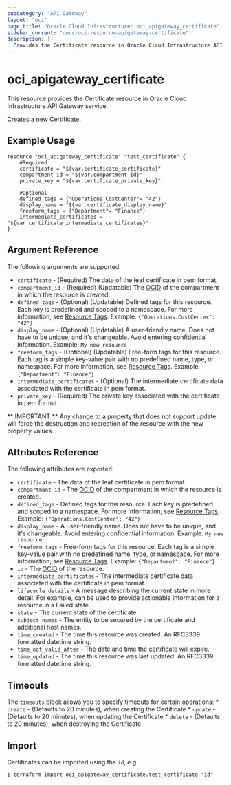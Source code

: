 ```yaml
---
subcategory: "API Gateway"
layout: "oci"
page_title: "Oracle Cloud Infrastructure: oci_apigateway_certificate"
sidebar_current: "docs-oci-resource-apigateway-certificate"
description: |-
  Provides the Certificate resource in Oracle Cloud Infrastructure API Gateway service
---
```


# oci_apigateway_certificate
This resource provides the Certificate resource in Oracle Cloud Infrastructure API Gateway service.

Creates a new Certificate.


## Example Usage

```hcl
resource "oci_apigateway_certificate" "test_certificate" {
	#Required
	certificate = "${var.certificate_certificate}"
	compartment_id = "${var.compartment_id}"
	private_key = "${var.certificate_private_key}"

	#Optional
	defined_tags = {"Operations.CostCenter"= "42"}
	display_name = "${var.certificate_display_name}"
	freeform_tags = {"Department"= "Finance"}
	intermediate_certificates = "${var.certificate_intermediate_certificates}"
}
```

## Argument Reference

The following arguments are supported:

* `certificate` - (Required) The data of the leaf certificate in pem format.
* `compartment_id` - (Required) (Updatable) The [OCID](https://docs.cloud.oracle.com/iaas/Content/General/Concepts/identifiers.htm) of the compartment in which the resource is created. 
* `defined_tags` - (Optional) (Updatable) Defined tags for this resource. Each key is predefined and scoped to a namespace. For more information, see [Resource Tags](https://docs.cloud.oracle.com/iaas/Content/General/Concepts/resourcetags.htm).  Example: `{"Operations.CostCenter": "42"}` 
* `display_name` - (Optional) (Updatable) A user-friendly name. Does not have to be unique, and it's changeable. Avoid entering confidential information.  Example: `My new resource` 
* `freeform_tags` - (Optional) (Updatable) Free-form tags for this resource. Each tag is a simple key-value pair with no predefined name, type, or namespace. For more information, see [Resource Tags](https://docs.cloud.oracle.com/iaas/Content/General/Concepts/resourcetags.htm).  Example: `{"Department": "Finance"}` 
* `intermediate_certificates` - (Optional) The intermediate certificate data associated with the certificate in pem format.
* `private_key` - (Required) The private key associated with the certificate in pem format.


** IMPORTANT **
Any change to a property that does not support update will force the destruction and recreation of the resource with the new property values

## Attributes Reference

The following attributes are exported:

* `certificate` - The data of the leaf certificate in pem format.
* `compartment_id` - The [OCID](https://docs.cloud.oracle.com/iaas/Content/General/Concepts/identifiers.htm) of the compartment in which the resource is created. 
* `defined_tags` - Defined tags for this resource. Each key is predefined and scoped to a namespace. For more information, see [Resource Tags](https://docs.cloud.oracle.com/iaas/Content/General/Concepts/resourcetags.htm).  Example: `{"Operations.CostCenter": "42"}` 
* `display_name` - A user-friendly name. Does not have to be unique, and it's changeable. Avoid entering confidential information.  Example: `My new resource` 
* `freeform_tags` - Free-form tags for this resource. Each tag is a simple key-value pair with no predefined name, type, or namespace. For more information, see [Resource Tags](https://docs.cloud.oracle.com/iaas/Content/General/Concepts/resourcetags.htm).  Example: `{"Department": "Finance"}` 
* `id` - The [OCID](https://docs.cloud.oracle.com/iaas/Content/General/Concepts/identifiers.htm) of the resource. 
* `intermediate_certificates` - The intermediate certificate data associated with the certificate in pem format.
* `lifecycle_details` - A message describing the current state in more detail. For example, can be used to provide actionable information for a resource in a Failed state. 
* `state` - The current state of the certificate.
* `subject_names` - The entity to be secured by the certificate and additional host names.
* `time_created` - The time this resource was created. An RFC3339 formatted datetime string.
* `time_not_valid_after` - The date and time the certificate will expire.
* `time_updated` - The time this resource was last updated. An RFC3339 formatted datetime string.

## Timeouts

The `timeouts` block allows you to specify [timeouts](https://registry.terraform.io/providers/oracle/oci/latest/docs/guides/changing_timeouts) for certain operations:
	* `create` - (Defaults to 20 minutes), when creating the Certificate
	* `update` - (Defaults to 20 minutes), when updating the Certificate
	* `delete` - (Defaults to 20 minutes), when destroying the Certificate


## Import

Certificates can be imported using the `id`, e.g.

```
$ terraform import oci_apigateway_certificate.test_certificate "id"
```

